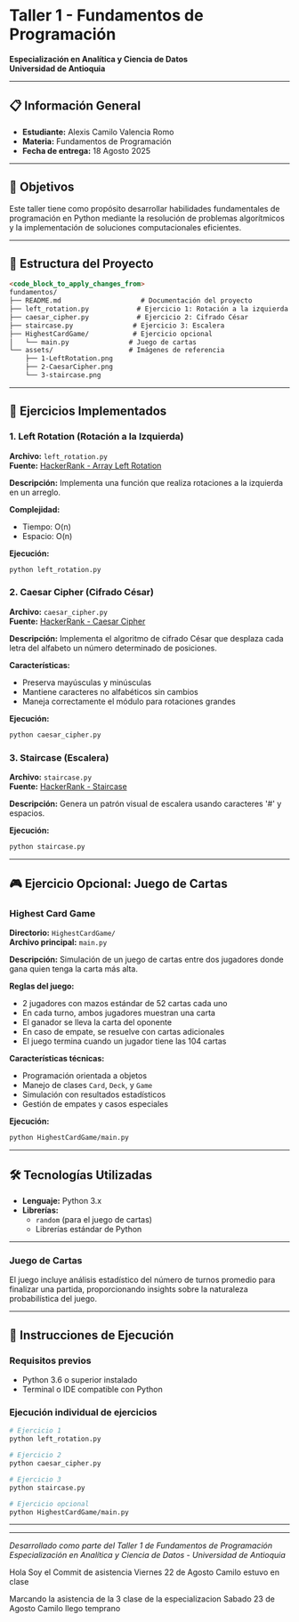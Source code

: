 
# Taller 1 - Fundamentos de Programación
**Especialización en Analítica y Ciencia de Datos**  
**Universidad de Antioquia**

---

## 📋 Información General

- **Estudiante:** Alexis Camilo Valencia Romo
- **Materia:** Fundamentos de Programación
- **Fecha de entrega:** 18 Agosto 2025
---

## 🎯 Objetivos

Este taller tiene como propósito desarrollar habilidades fundamentales de programación en Python mediante la resolución de problemas algorítmicos y la implementación de soluciones computacionales eficientes.

---

## 📁 Estructura del Proyecto

```markdown:/fundamentos/README.md
<code_block_to_apply_changes_from>
fundamentos/
├── README.md                    # Documentación del proyecto
├── left_rotation.py            # Ejercicio 1: Rotación a la izquierda
├── caesar_cipher.py            # Ejercicio 2: Cifrado César
├── staircase.py               # Ejercicio 3: Escalera
├── HighestCardGame/           # Ejercicio opcional
│   └── main.py               # Juego de cartas
└── assets/                   # Imágenes de referencia
    ├── 1-LeftRotation.png
    ├── 2-CaesarCipher.png
    └── 3-staircase.png
```

---

## 🔧 Ejercicios Implementados

### 1. Left Rotation (Rotación a la Izquierda)
**Archivo:** `left_rotation.py`  
**Fuente:** [HackerRank - Array Left Rotation](https://www.hackerrank.com/challenges/array-left-rotation/problem)

**Descripción:** Implementa una función que realiza rotaciones a la izquierda en un arreglo.

**Complejidad:** 
- Tiempo: O(n)
- Espacio: O(n)

**Ejecución:**
```bash
python left_rotation.py
```

### 2. Caesar Cipher (Cifrado César)
**Archivo:** `caesar_cipher.py`  
**Fuente:** [HackerRank - Caesar Cipher](https://www.hackerrank.com/challenges/caesar-cipher-1/problem)

**Descripción:** Implementa el algoritmo de cifrado César que desplaza cada letra del alfabeto un número determinado de posiciones.

**Características:**
- Preserva mayúsculas y minúsculas
- Mantiene caracteres no alfabéticos sin cambios
- Maneja correctamente el módulo para rotaciones grandes

**Ejecución:**
```bash
python caesar_cipher.py
```

### 3. Staircase (Escalera)
**Archivo:** `staircase.py`  
**Fuente:** [HackerRank - Staircase](https://www.hackerrank.com/challenges/staircase/problem)

**Descripción:** Genera un patrón visual de escalera usando caracteres '#' y espacios.

**Ejecución:**
```bash
python staircase.py
```

---

## 🎮 Ejercicio Opcional: Juego de Cartas

### Highest Card Game
**Directorio:** `HighestCardGame/`  
**Archivo principal:** `main.py`

**Descripción:** Simulación de un juego de cartas entre dos jugadores donde gana quien tenga la carta más alta.

**Reglas del juego:**
- 2 jugadores con mazos estándar de 52 cartas cada uno
- En cada turno, ambos jugadores muestran una carta
- El ganador se lleva la carta del oponente
- En caso de empate, se resuelve con cartas adicionales
- El juego termina cuando un jugador tiene las 104 cartas

**Características técnicas:**
- Programación orientada a objetos
- Manejo de clases `Card`, `Deck`, y `Game`
- Simulación con resultados estadísticos
- Gestión de empates y casos especiales

**Ejecución:**
```bash
python HighestCardGame/main.py
```

---

## 🛠️ Tecnologías Utilizadas

- **Lenguaje:** Python 3.x
- **Librerías:** 
  - `random` (para el juego de cartas)
  - Librerías estándar de Python

---

### Juego de Cartas
El juego incluye análisis estadístico del número de turnos promedio para finalizar una partida, proporcionando insights sobre la naturaleza probabilística del juego.

---

## 🚀 Instrucciones de Ejecución

### Requisitos previos
- Python 3.6 o superior instalado
- Terminal o IDE compatible con Python

### Ejecución individual de ejercicios
```bash
# Ejercicio 1
python left_rotation.py

# Ejercicio 2  
python caesar_cipher.py

# Ejercicio 3
python staircase.py

# Ejercicio opcional
python HighestCardGame/main.py
```


---


---

*Desarrollado como parte del Taller 1 de Fundamentos de Programación*  
*Especialización en Analítica y Ciencia de Datos - Universidad de Antioquia*


Hola Soy el Commit de asistencia 
Viernes 22 de Agosto 
Camilo estuvo en clase

Marcando la asistencia de la 3 clase de la especializacion
Sabado 23 de Agosto 
Camilo llego temprano